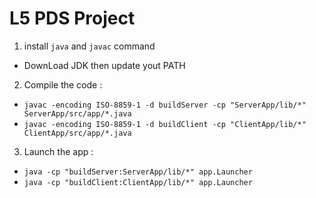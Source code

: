 L5 PDS Project
============

 1. install `java` and `javac` command
  - DownLoad JDK then update yout PATH

 2. Compile the code :
  - `javac -encoding ISO-8859-1 -d buildServer -cp "ServerApp/lib/*" ServerApp/src/app/*.java`
  - `javac -encoding ISO-8859-1 -d buildClient -cp "ClientApp/lib/*" ClientApp/src/app/*.java`

 3. Launch the app :
  - `java -cp "buildServer:ServerApp/lib/*" app.Launcher`
  - `java -cp "buildClient:ClientApp/lib/*" app.Launcher`
